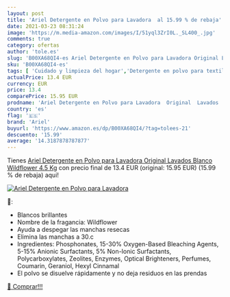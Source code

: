 ```yaml
---
layout: post
title: 'Ariel Detergente en Polvo para Lavadora  al 15.99 % de rebaja'
date: 2021-03-23 08:31:24
image: 'https://m.media-amazon.com/images/I/51yql3ZrI0L._SL400_.jpg'
comments: true
category: ofertas
author: 'tole.es'
slug: 'B00XA68QI4-es Ariel Detergente en Polvo para Lavadora Original Lavados...'
sku: 'B00XA68QI4-es'
tags: [ 'Cuidado y limpieza del hogar','Detergente en polvo para textiles','Productos para la lavandería','Salud y cuidado personal','ariel','detergente', ]
actualPrice: 13.4 EUR
currency: EUR
price: 13.4
comparePrice: 15.95 EUR
prodname: 'Ariel Detergente en Polvo para Lavadora  Original  Lavados  Blanco  Wildflower  4.5 Kg'
country: 'es'
flag: '🇪🇸'
brand: 'Ariel'
buyurl: 'https://www.amazon.es/dp/B00XA68QI4/?tag=tolees-21'
descuento: '15.99'
average: '14.3187878787877'
---
```


Tienes [Ariel Detergente en Polvo para Lavadora  Original  Lavados  Blanco  Wildflower  4.5 Kg](https://www.amazon.es/dp/B00XA68QI4/?tag=tolees-21) con precio final de  13.4 EUR (original: 15.95 EUR) (15.99 %  de rebaja) aqui!

[![Ariel Detergente en Polvo para Lavadora ](https://m.media-amazon.com/images/I/51yql3ZrI0L._SL400_.jpg)](https://www.amazon.es/dp/B00XA68QI4/?tag=tolees-21)

🔎:

- Blancos brillantes
- Nombre de la fragancia: Wildflower
- Ayuda a despegar las manchas resecas
- Elimina las manchas a 30.c
- Ingredientes: Phosphonates, 15-30% Oxygen-Based Bleaching Agents, 5-15% Anionic Surfactants, 5% Non-Ionic Surfactants, Polycarboxylates, Zeolites, Enzymes, Optical Brighteners, Perfumes, Coumarin, Geraniol, Hexyl Cinnamal
- El polvo se disuelve rápidamente y no deja residuos en las prendas

[🛒 Comprar!!!](https://www.amazon.es/dp/B00XA68QI4/?tag=tolees-21)
